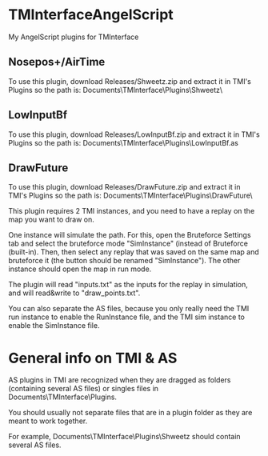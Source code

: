 # TMInterfaceAngelScript
My AngelScript plugins for TMInterface


## Nosepos+/AirTime
To use this plugin, download Releases/Shweetz.zip and extract it in TMI's Plugins so the path is: Documents\TMInterface\Plugins\Shweetz\


## LowInputBf
To use this plugin, download Releases/LowInputBf.zip and extract it in TMI's Plugins so the path is: Documents\TMInterface\Plugins\LowInputBf.as


## DrawFuture
To use this plugin, download Releases/DrawFuture.zip and extract it in TMI's Plugins so the path is: Documents\TMInterface\Plugins\DrawFuture\

This plugin requires 2 TMI instances, and you need to have a replay on the map you want to draw on.

One instance will simulate the path. For this, open the Bruteforce Settings tab and select the bruteforce mode "SimInstance" (instead of Bruteforce (built-in). Then, then select any replay that was saved on the same map and bruteforce it (the button should be renamed "SimInstance").
The other instance should open the map in run mode.

The plugin will read "inputs.txt" as the inputs for the replay in simulation, and will read&write to "draw_points.txt".

You can also separate the AS files, because you only really need the TMI run instance to enable the RunInstance file, and the TMI sim instance to enable the SimInstance file.


# General info on TMI & AS
AS plugins in TMI are recognized when they are dragged as folders (containing several AS files) or singles files in Documents\TMInterface\Plugins.

You should usually not separate files that are in a plugin folder as they are meant to work together.

For example, Documents\TMInterface\Plugins\Shweetz should contain several AS files.
